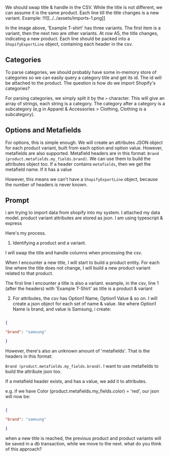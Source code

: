 We should swap title & handle in the CSV. While the title is not different, we can assume it is the same product. Each line till the title changes is a new variant.
Example:
!!![[../../assets/imports-1.png]]

In the image above, 'Example T-shirt' has three variants. The first item is a variant, then the next two are other variants.
At row A5, the title changes, indicating a new product. Each line should be packed into a `ShopifyExportLine` object, containing each header in the csv.

## Categories
To parse categories, we should probably have some in-memory store of categories so we can easily query a category title and get its id. The id will be attached to the product. 
The question is how do we import Shopify's categories?

For parsing categories, we simply split it by the `>` character. This will give an array of strings, each string is a category. The category after a category is a subcategory (e,g in Apparel & Accessories > Clothing, Clothing is a subcategory).
## Options and Metafields
For options, this is simple enough. We will create an attributes JSON object for each product variant, built from each option and option value.
However, metafields are also supported. Metafield headers are in this format: `Brand (product.metafields.my_fields.brand)`. We can use them to build the attributes object too.
If a header contains `metafields`, then we get the metafield name. If it has a value

However, this means we can't have a `ShopifyExportLine` object, because the number of headers is never known.

## Prompt
i am trying to import data from shopify into my system. I attached my data model. product variant attributes are stored as json. I am using typescript & express

Here's my process.

1. Identifying a product and a variant.

I will swap the title and handle columns when processing the csv.

When I encounter a new title, I will start to build a product entity. For each line where the title does not change, I will build a new product variant related to that product.

The first line I encounter a title is also a variant. example, in the csv, line 1 (after the headers) with 'Example T-Shirt' as title is a product & variant

2. For attributes, the csv has Option1 Name, Option1 Value & so on. I will create a json object for each set of name & value. like where Option1 Name is brand, and value is Samsung, i create:

```json

{

"brand": "samsung"

}

```

However, there's also an unknown amount of 'metafields'. That is the headers in this format:

`Brand (product.metafields.my_fields.brand)`. I want to use metafields to build the attribute json too.

If a metafield header exists, and has a value, we add it to attributes.

e.g. if we have Color (product.metafields.my_fields.color) = 'red', our json will now be:

```json

{

"brand": "samsung"

}

```

when a new title is reached, the previous product and product variants will be saved in a db transaction, while we move to the next. what do you think of this approach?